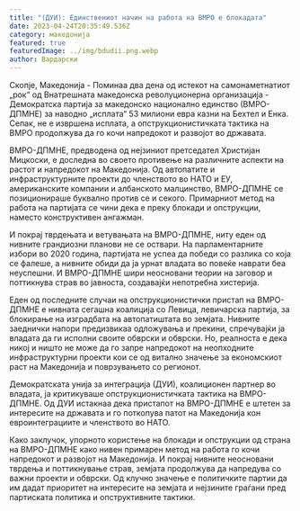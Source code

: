 ```yaml
---
title: "(ДУИ): Единствениот начин на работа на ВМРО е блокадата"
date: 2023-04-24T20:35:49.536Z
category: македонија
featured: true
featuredImage: ../img/bdudii.png.webp
author: Вардарски
---
```


Скопје, Македонија - Поминаа два дена од истекот на самонаметнатиот „рок“ од Внатрешната македонска револуционерна организација - Демократска партија за македонско национално единство (ВМРО-ДПМНЕ) за наводно „исплата“ 53 милиони евра казни на Бехтел и Енка. Сепак, не е извршена исплата, а опструкционистичката тактика на ВМРО продолжува да го кочи напредокот и развојот во државата.

ВМРО-ДПМНЕ, предводена од нејзиниот претседател Христијан Мицкоски, е доследна во своето противење на различните аспекти на растот и напредокот на Македонија. Од автопатите и инфраструктурните проекти до членството во НАТО и ЕУ, американските компании и албанското малцинство, ВМРО-ДПМНЕ се позиционираше буквално против се и секого. Примарниот метод на работа на партијата се чини дека е преку блокади и опструкции, наместо конструктивен ангажман.

И покрај тврдењата и ветувањата на ВМРО-ДПМНЕ, ниту еден од нивните грандиозни планови не се оствари. На парламентарните избори во 2020 година, партијата не успеа да победи со разлика со која се фалеше, а нивните обиди да ја урнат владата во повеќе наврати беа неуспешни. И ВМРО-ДПМНЕ шири неосновани теории на заговор и поттикнува страв во јавноста, создавајќи непотребна хистерија.

Еден од последните случаи на опструкционистички пристап на ВМРО-ДПМНЕ е нивната сегашна коалиција со Левица, левичарска партија, за блокирање на изградбата на автопатиштата во земјата. Нивните заеднички напори предизвикаа одложувања и прекини, спречувајќи ја владата да ги исполни своите обврски и обврски. Но, реалноста е дека никој и ништо не може да го запре напредокот на неопходните инфраструктурни проекти кои се од витално значење за економскиот раст на Македонија и поврзувањето со регионот.

Демократската унија за интеграција (ДУИ), коалиционен партнер во владата, ја критикуваше опструкционистичката тактика на ВМРО-ДПМНЕ. Од ДУИ истакнаа дека пристапот на ВМРО-ДПМНЕ е штетен за интересите на државата и го поткопува патот на Македонија кон евроинтеграциите и членството во НАТО.

Како заклучок, упорното користење на блокади и опструкции од страна на ВМРО-ДПМНЕ како нивен примарен метод на работа го кочи напредокот и развојот на Македонија. И покрај нивните неосновани тврдења и поттикнување страв, земјата продолжува да напредува со важни проекти и обврски. Од клучно значење е политичките партии да им дадат приоритет на интересите на земјата и нејзините граѓани пред партиската политика и опструктивните тактики.
